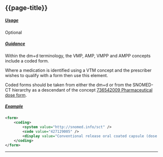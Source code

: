 ## {{page-title}}

<h5><ins>Usage</ins></h5>

<span class="mro-circle optional" title="Optional"></span> Optional


<h5><ins>Guidance</ins></h5>

Within the dm+d terminology, the VMP, AMP, VMPP and AMPP concepts include a coded form.

Where a medication is identified using a VTM concept and the prescriber wishes to qualify with a form then use this element.

Coded forms should be taken from either the dm+d or from the SNOMED-CT hierarchy as a descendant of the concept [736542009 Pharmaceutical dose form](https://termbrowser.nhs.uk/?perspective=full&conceptId1=736542009).

<h5><ins>Example</ins></h5>

```xml
<form>
    <coding>
        <system value="http://snomed.info/sct" />
        <code value="427129005" />
        <display value="Conventional release oral coated capsule (dose form)" />
    </coding>
</form>
```

---